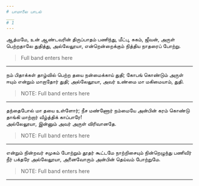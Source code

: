 ```yaml
---
# பாமாலை பாடல்
___
# 1
---
```


ஆத்மமே, உன் ஆண்டவரின்
திருப்பாதம் பணிந்து,
மீட்பு, சுகம், ஜீவன், அருள்
பெற்றதாலே துதித்து,
அல்லேலூயா, என்றென்றைக்கும்
நித்திய நாதரைப் போற்று.

> Full band enters here

---

நம் பிதாக்கள் தாழ்வில் பெற்ற
தயை நன்மைக்காய் துதி;
கோபங் கொண்டும் அருள் ஈயும்
என்றும் மாறாதோர் துதி;
அல்லேலூயா, அவர் உண்மை
மா மகிமையாம், துதி.

> NOTE: Full band enters here

---

தந்தைபோல் மா தயை உள்ளோர்;
நீச மண்ணோர் நம்மையே
அன்பின் கரம் கொண்டு தாங்கி
மாற்றார் வீழ்த்திக் காப்பாரே!  
அல்லேலூயா, இன்னும் அவர்
அருள் விரிவானதே.

> NOTE: Full band enters here

---

என்றும் நின்றவர் சமுகம்
போற்றும் தூதர் கூட்டமே
நாற்றிசையும் நின்றெழுந்து
பணிவீர் நீர் பக்தரே
அல்லேலூயா, அனைவோரும்
அன்பின் தெய்வம் போற்றுமே.

> NOTE: Full band enters here

---
